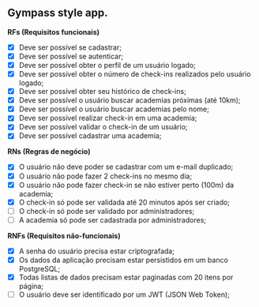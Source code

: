 ## Gympass style app.

**RFs (Requisitos funcionais)**
 * [x] Deve ser possível se cadastrar;
 * [x] Deve ser possível se autenticar;
 * [x] Deve ser possível obter o perfil de um usuário logado;
 * [x] Deve ser possível obter o número de check-ins realizados pelo usuário logado;
 * [x] Deve ser possível obter seu histórico de check-ins;
 * [x] Deve ser possível o usuário buscar academias próximas (até 10km);
 * [x] Deve ser possível o usuário buscar academias pelo nome;
 * [x] Deve ser possível realizar check-in em uma academia;
 * [x] Deve ser possível validar o check-in de um usuário;
 * [x] Deve ser possível cadastrar uma academia;

**RNs (Regras de negócio)**
 * [x] O usuário não deve poder se cadastrar com um e-mail duplicado;
 * [x] O usuário não pode fazer 2 check-ins no mesmo dia;
 * [x] O usuário não pode fazer check-in se não estiver perto (100m) da academia;
 * [x] O check-in só pode ser validada até 20 minutos após ser criado;
 * [ ] O check-in só pode ser validado por administradores;
 * [ ] A academia só pode ser cadastrada por administradores;

**RNFs (Requisitos não-funcionais)**
 * [x] A senha do usuário precisa estar criptografada;
 * [x] Os dados da aplicação precisam estar persistidos em um banco PostgreSQL;
 * [x] Todas listas de dados precisam estar paginadas com 20 itens por página;
 * [ ] O usuário deve ser identificado por um JWT (JSON Web Token);